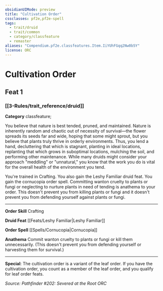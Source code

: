 ```yaml
---
obsidianUIMode: preview
title: "Cultivation Order"
cssclasses: pf2e,pf2e-spell
tags:
  - trait/druid
  - trait/common
  - category/classfeature
  - remaster
aliases: "Compendium.pf2e.classfeatures.Item.IiYUhFGqq2Nw0b5Y"
license: ORC
---
```

# Cultivation Order
## Feat 1
### [[3-Rules/trait_reference/druid]]

**Category** classfeature; 




You believe that nature is best tended, pruned, and maintained. Nature is inherently random and chaotic out of necessity of survival—the flower spreads its seeds far and wide, hoping that some might sprout, but you believe that plants truly thrive in orderly environments. Thus, you lend a hand, decluttering that which is stagnant, planting in ideal locations, replanting that which grows in suboptimal locations, mulching the soil, and performing other maintenance. While many druids might consider your approach "meddling" or "unnatural," you know that the work you do is vital for the overall health of the environment you tend.

You're trained in Crafting. You also gain the Leshy Familiar druid feat. You gain the cornucopia order spell. Committing wanton cruelty to plants or fungi or neglecting to nurture plants in need of tending is anathema to your order. This doesn't prevent you from killing plants or fungi and it doesn't prevent you from defending yourself against plants or fungi.

* * *

**Order Skill** Crafting

**Druid Feat** [[Feats/Leshy Familiar|Leshy Familiar]]

**Order Spell** [[Spells/Cornucopia|Cornucopia]]

**Anathema** Commit wanton cruelty to plants or fungi or kill them unnecessarily. (This doesn't prevent you from defending yourself or harvesting them for survival.)

* * *

**Special**: The cultivation order is a variant of the leaf order. If you have the cultivation order, you count as a member of the leaf order, and you qualify for leaf order feats.

*Source: Pathfinder #202: Severed at the Root*
*ORC*